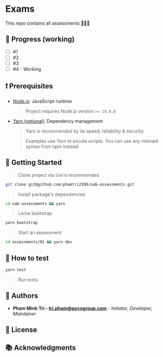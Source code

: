 # Exams

This repo contains all assessments 📝📝📝

## 🚧 Progress (working)

- [ ] #1
- [ ] #2
- [ ] #3
- [ ] #4 - Working

## ❗️ Prerequisites

* [Node.js](https://nodejs.org/en/): JavaScript runtime
  
  > Project requires Node.js version `>= 10.0.0`

* [Yarn (optional)](https://yarnpkg.com): Dependency management
  
  > Yarn is recommended by its speed, reliability & security

  > Examples use Yarn to excute scripts. You can use any relevant syntax from npm instead

## 🚀 Getting Started

> Clone project via `SSH` is recommended

```sh
git clone git@github.com:phamtri2395/nab-assessments.git
```

> Install package's dependencies

```sh
cd nab-assessments && yarn
```

> Lerna bootstrap

```sh
yarn bootstrap
```

> Start an assessment

```sh
cd assessments/01 && yarn dev
```

## 🐞 How to test

```sh
yarn test
```

> Run tests

## 👦 Authors

* **Pham Minh Tri - <tri.pham@pycogroup.com>** - *Initiator, Developer, Maintainer*

## 📝 License

## 📚 Acknowledgments
